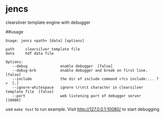 jencs
=====

clearsilver template engine with debugger

##usage

    Usage: jencs <path> [data] [options]

    path     clearsilver template file
    data     hdf data file

    Options:
       --debug               enable debugger  [false]
       --debug-brk           enable debugger and break on first line.  [false]
       --include             the dir of include command <?cs include:... ?>  [.]
       --ignore-whitespace   ignore \r\n\t character in clearsilver template file  [false]
       --port                web listening port of debugger server  [10080]

use `make test` to run example. Visit http://127.0.0.1:10080/ to start debugging
